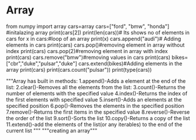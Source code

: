 # Array
from numpy import array
cars=array
cars=["ford", "bmw", "honda"] #initalazing array
print(cars[2])
print(len(cars))# Its shows no of elements in cars
for x in cars:#loop of an array
    print(x)
cars.append("audi")# Adding elements in cars
print(cars)
cars.pop()#removing element in array without index
print(cars)
cars.pop(2)#removing element in array with index
print(cars)
cars.remove("bmw")#removing values in cars
print(cars)
bikes=["cbr","duke","pulsar","duke"]
cars.extend(bikes)#Adding elements in the array
print(cars)
print(cars.count("pulsar"))
print(type(cars))

"""Array has built in methods:
1.append()-Adds a element at the end of the list:
2.clear()-Removes all the elements from the list:
3.count()-Returns the number of elements with the specified value
4.index()-Returns the index of the first elements with specified value
5.insert()-Adds an elements at the specified position
6.pop()-Removes the elements in the specified position
7.remove()-Returns the first items in the specified value
8.reverse()-Reverse the order of the list
9.sort()-Sorts the list
10.copy()-Returns a copy of the list
11.extend()-add the elements of the list(or any iterables) to the end of the current list
"""
"""creating an array"""

